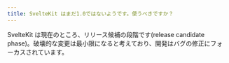 ```yaml
---
title: SvelteKit はまだ1.0ではないようです。使うべきですか？
---
```


SvelteKit は現在のところ、リリース候補の段階です(release candidate phase)。破壊的な変更は最小限になると考えており、開発はバグの修正にフォーカスされています。
